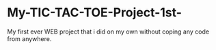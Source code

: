 # My-TIC-TAC-TOE-Project-1st-
My first ever WEB project that i did on my own without coping any code from anywhere.
